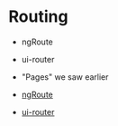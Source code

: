 # Routing

* ngRoute
* ui-router

* "Pages" we saw earlier
* [ngRoute](https://docs.angularjs.org/api/ngRoute)
* [ui-router](https://github.com/angular-ui/ui-router)




